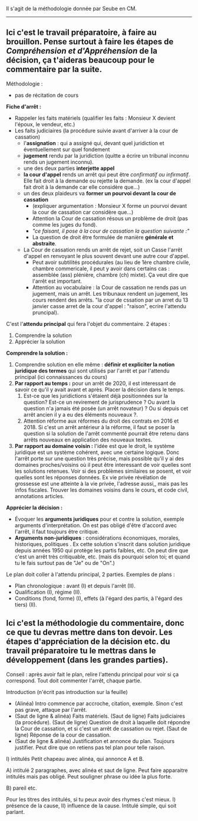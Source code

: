 Il s'agit de la méthodologie donnée par Seube en CM.

---
## Ici c'est le travail préparatoire, à faire au brouillon. Pense surtout à faire les étapes de *Compréhension et d'Appréhension* de la décision, ça t'aideras beaucoup pour le commentaire par la suite. 
Méthodologie :
- pas de récitation de cours

**Fiche d'arrêt :**
- Rappeler les faits matériels (qualifier les faits : Monsieur X devient l'époux, le vendeur, etc.)
- Les faits judiciaires (la procédure suivie avant d'arriver à la cour de cassation)
	- l'**assignation** : qui a assigné qui, devant quel juridiction et éventuellement sur quel fondement
	- **jugement** rendu par la juridiction (quitte a écrire un tribunal inconnu rends un jugement inconnu). 
	- une des deux parties **interjette appel**
	- **la cour d'appel** rends un arrêt qui peut être *confirmatif ou infirmatif*. Elle fait droit à la demande ou rejette la demande. (ex la cour d'appel fait droit à la demande car elle considère que...)
	- un des deux plaideurs va **former un pourvoi devant la cour de cassation**
		- (expliquer argumentation : Monsieur X forme un pourvoi devant la cour de cassation car considère que...) 
		- Attention la Cour de cassation résous un problème de droit (pas comme les juges du fond). 
		- *"ce faisant, il pose à la cour de cassation la question suivante :"*
		- La question de droit être formulée de manière **générale et abstraite**. 
	- La Cour de cassation rends un arrêt de rejet, soit un Casse l'arrêt d'appel en renvoyant le plus souvent devant une autre cour d'appel. 
		- Peut avoir subtilités procédurales (au lieu de 1ère chambre civile, chambre commericale, il peut y avoir dans certains cas : assemblée (ass) plénière, chambre (ch) mixte). Ça veut dire que l'arrêt est important.
		- Attention au vocabulaire : la Cour de cassation ne rends pas un jugement, mais un arrêt. Les tribunaux rendent un jugement, les cours rendent des arrêts. "la cour de cssation par un arret du 13 janvier casse arret de la cour d'appel : "raison", ecrire l'attendu pruncipal). 

C'est l'**attendu principal** qui fera l'objet du commentaire. 2 étapes :
1. Comprendre la solution
2. Apprécier la solution

**Comprendre la solution :**
1. Comprendre solution en elle même : **définir et expliciter la notion juridique des termes** qui sont utilisés par l'arrêt et par l'attendu principal (ici connaissances du cours)
2. **Par rapport au temps :** pour un arrêt de 2020, il est interessant de savoir ce qu'il y avait avant et après. Placer la décision dans le temps. 
	1. Est-ce que les juridictions s'étaient déjà positionnées sur la question? Est-ce un revirement de jurisprudence ? Ou avant la question n'a jamais été posée (un arrêt novateur) ? Ou si depuis cet arrêt ancien il y a eu des éléments nouveaux ?.  
	2. Attention réforme aux réformes du droit des contrats en 2016 et 2018. Si c'est un arrêt antérieur à la réforme, il faut se poser la question si la solution de l'arrêt commenté pourrait être retenu dans arrêts nouveaux en application des nouveaux textes. 
3. **Par rapport au domaine voisin :** l'idée est que le droit, le système juridique est un système cohérent, avec une certaine logique. Donc l'arrêt porte sur une question très précise, mais possible qu'il y ai des domaines proches/voisins où il peut être interessant de voir quelles sont les solutions retenues. Voir si des problèmes similaires se posent, et voir quelles sont les réponses données. Ex vie privée révélation de grossesse est une atteinte à la vie privée, l'adresse aussi,, mais pas les infos fiscales. Trouver les domaines voisins dans le cours, et code civil, annotations articles. 

**Apprécier la décision :**
- Évoquer les **arguments juridiques** pour et contre la solution, exemple arguments d'interprétation. On est pas obligé d'être d'accord avec l'arrêt, il faut toujours être critique. 
- **Arguments non-juridiques** : considérations économiques, morales, historiques, politiques . Ex cette solution s'inscrit dans solution juridique depuis années 1950 qui protège les partis faibles, etc. On peut dire que c'est un arrêt très critiquable, etc. (mais dis pourquoi selon toi; et quand tu le fais surtout pas de "Je" ou de "On".)

Le plan doit coller à l'attendu principal, 2 parties. Exemples de plans :
- Plan chronologique : avant (I) et depuis l'arrêt (II).
- Qualification (I), régime (II). 
- Conditions (fond, forme) (I), effets (à l'égard des partis, à l'égard des tiers) (II). 

## Ici c'est la méthodologie du commentaire, donc ce que tu devras mettre dans ton devoir. Les étapes d'appréciation de la décision etc. du travail préparatoire tu le mettras dans le développement (dans les grandes parties). 

Conseil : après avoir fait le plan, relire l'attendu principal pour voir si ça correspond. Tout doit commenter l'arrêt, chaque partie. 

Introduction (n'écrit pas introduction sur la feuille)
- (Alinéa) Intro commence par accroche, citation, exemple. Sinon c'est pas grave, attaque par l'arrêt.
- (Saut de ligne & alinéa) Faits matériels. (Saut de ligne) Faits judiciaires (la procédure).  (Saut de ligne) Question de droit à laquelle doit répondre la Cour de cassation, et si c'est un arrêt de cassation ou rejet. (Saut de ligne) Réponse de la cour de cassation.
- (Saut de ligne & alinéa) Justification et annonce du plan. Toujours justifier. Peut dire que on retiens pas tel plan pour telle raison. 

I) intitulés
Petit chapeau avec alinéa, qui annonce A et B. 

A) intitulé
2 paragraphes, avec alinéa et saut de ligne. Peut faire apparaitre intitulés mais pas obligé. Peut souligner phrase ou idée la plus forte. 

B)
pareil
etc. 

Pour les titres des intitulés, si tu peux avoir des rhymes c'est mieux. 
I) présence de la cause, II) influence de la cause. Intitulé simple, qui soit parlant. 

